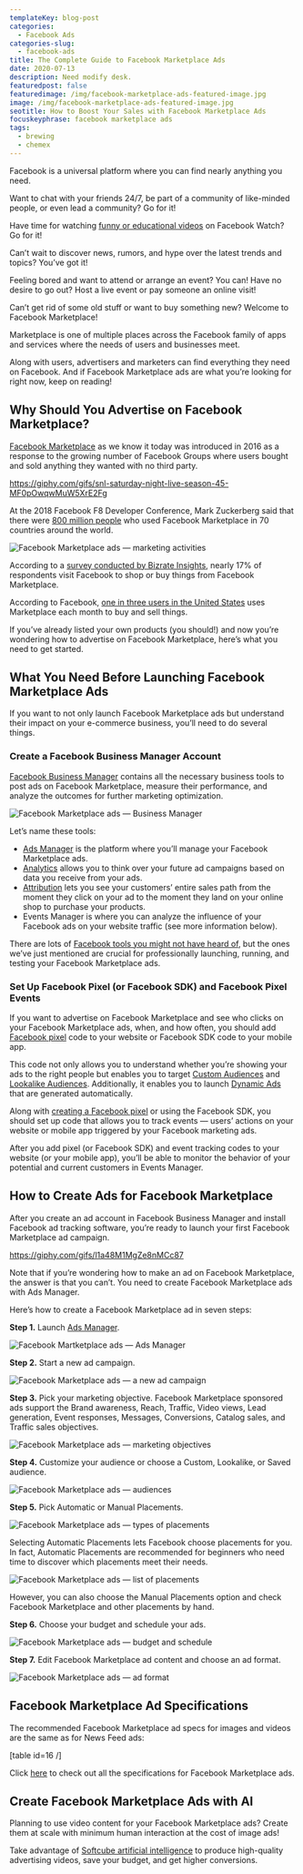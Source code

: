 ```yaml
---
templateKey: blog-post
categories:
  - Facebook Ads
categories-slug:
  - facebook-ads
title: The Complete Guide to Facebook Marketplace Ads
date: 2020-07-13
description: Need modify desk.
featuredpost: false
featuredimage: /img/facebook-marketplace-ads-featured-image.jpg
image: /img/facebook-marketplace-ads-featured-image.jpg
seotitle: How to Boost Your Sales with Facebook Marketplace Ads
focuskeyphrase: facebook marketplace ads
tags:
  - brewing
  - chemex
---
```

<!--StartFragment-->

Facebook is a universal platform where you can find nearly anything you need. 

Want to chat with your friends 24/7, be part of a community of like-minded people, or even lead a community? Go for it!

Have time for watching [funny or educational videos](https://softcube.com/best-facebook-video-ad-examples-2019/) on Facebook Watch? Go for it!

Can’t wait to discover news, rumors, and hype over the latest trends and topics? You’ve got it!

Feeling bored and want to attend or arrange an event? You can! Have no desire to go out? Host a live event or pay someone an online visit!

Can’t get rid of some old stuff or want to buy something new? Welcome to Facebook Marketplace!

Marketplace is one of multiple places across the Facebook family of apps and services where the needs of users and businesses meet.

Along with users, advertisers and marketers can find everything they need on Facebook. And if Facebook Marketplace ads are what you’re looking for right now, keep on reading!

## Why Should You Advertise on Facebook Marketplace?

[Facebook Marketplace](https://www.facebook.com/marketplace/) as we know it today was introduced in 2016 as a response to the growing number of Facebook Groups where users bought and sold anything they wanted with no third party.

https://giphy.com/gifs/snl-saturday-night-live-season-45-MF0pOwqwMuW5XrE2Fg

At the 2018 Facebook F8 Developer Conference, Mark Zuckerberg said that there were [800 million people](https://www.cnet.com/news/facebook-marketplace-is-used-in-70-countries-by-800-million-people-monthly/) who used Facebook Marketplace in 70 countries around the world.

![Facebook Marketplace ads — marketing activities](/img/facebook-marketplace-ads-marketing-activities.jpg)

According to a [survey conducted by Bizrate Insights](https://www.statista.com/statistics/275788/share-of-facebook-user-activities/), nearly 17% of respondents visit Facebook to shop or buy things from Facebook Marketplace.

According to Facebook, [one in three users in the United States](https://www.facebook.com/business/m/marketplace-ecommerce) uses Marketplace each month to buy and sell things.

If you’ve already listed your own products (you should!) and now you’re wondering how to advertise on Facebook Marketplace, here’s what you need to get started.

## What You Need Before Launching Facebook Marketplace Ads

If you want to not only launch Facebook Marketplace ads but understand their impact on your e-commerce business, you’ll need to do several things. 

### Create a Facebook Business Manager Account

[Facebook Business Manager](https://softcube.com/how-to-use-facebook-business-manager/) contains all the necessary business tools to post ads on Facebook Marketplace, measure their performance, and analyze the outcomes for further marketing optimization. 

![Facebook Marketplace ads — Business Manager](/img/facebook-marketplace-ads-business-manager.jpg)

Let’s name these tools:

- [Ads Manager](https://softcube.com/tips-and-tricks-for-facebook-ads-manager/) is the platform where you’ll manage your Facebook Marketplace ads.
- [Analytics](https://analytics.facebook.com/) allows you to think over your future ad campaigns based on data you receive from your ads.
- [Attribution](https://www.facebook.com/business/measurement/attribution) lets you see your customers’ entire sales path from the moment they click on your ad to the moment they land on your online shop to purchase your products.
- Events Manager is where you can analyze the influence of your Facebook ads on your website traffic (see more information below).

There are lots of [Facebook tools you might not have heard of](https://softcube.com/best-facebook-ad-tools/), but the ones we’ve just mentioned are crucial for professionally launching, running, and testing your Facebook Marketplace ads.

### Set Up Facebook Pixel (or Facebook SDK) and Facebook Pixel Events

If you want to advertise on Facebook Marketplace and see who clicks on your Facebook Marketplace ads, when, and how often, you should add [Facebook pixel](https://softcube.com/what-is-facebook-pixel-and-why-use-it/) code to your website or Facebook SDK code to your mobile app.

This code not only allows you to understand whether you’re showing your ads to the right people but enables you to target [Custom Audiences](https://softcube.com/facebook-audience-network-complete-guide/) and [Lookalike Audiences](https://softcube.com/how-to-use-facebook-lookalike-audiences/). Additionally, it enables you to launch [Dynamic Ads](https://softcube.com/facebook-dynamic-product-ads/) that are generated automatically.

Along with [creating a Facebook pixel](https://softcube.com/how-to-create-a-facebook-pixel/) or using the Facebook SDK, you should set up code that allows you to track events — users’ actions on your website or mobile app triggered by your Facebook marketing ads. 

After you add pixel (or Facebook SDK) and event tracking codes to your website (or your mobile app), you’ll be able to monitor the behavior of your potential and current customers in Events Manager.

## How to Create Ads for Facebook Marketplace

After you create an ad account in Facebook Business Manager and install Facebook ad tracking software, you’re ready to launch your first Facebook Marketplace ad campaign.

https://giphy.com/gifs/l1a48M1MgZe8nMCc87

Note that if you’re wondering how to make an ad on Facebook Marketplace, the answer is that you can’t. You need to create Facebook Marketplace ads with Ads Manager.

Here’s how to create a Facebook Marketplace ad in seven steps:

**Step 1.** Launch [Ads Manager](https://www.facebook.com/adsmanager/).

![Facebook Martketplace ads — Ads Manager](/img/facebook-marketplace-ads-ads-manager.jpg)

**Step 2.** Start a new ad campaign.

![Facebook Marketplace ads — a new ad campaign](/img/facebook-marketplace-ads-new-campaign.jpg)

**Step 3.** Pick your marketing objective. Facebook Marketplace sponsored ads support the Brand awareness, Reach, Traffic, Video views, Lead generation, Event responses, Messages, Conversions, Catalog sales, and Traffic sales objectives.

![Facebook Marketplace ads — marketing objectives](/img/facebook-marketplace-ads-marketing-objectives-1024x508.jpg)

**Step 4.** Customize your audience or choose a Custom, Lookalike, or Saved audience.

![Facebook Marketplace ads — audiences](/img/facebook-marketplace-ads-targeting.jpg)

**Step 5.** Pick Automatic or Manual Placements.

![Facebook Marketplace ads — types of placements](/img/facebook-marketplace-ads-types-of-placements.jpg)

Selecting Automatic Placements lets Facebook choose placements for you. In fact, Automatic Placements are recommended for beginners who need time to discover which placements meet their needs.

![Facebook Marketplace ads — list of placements](/img/facebook-marketplace-ads-placements.jpg)

However, you can also choose the Manual Placements option and check Facebook Marketplace and other placements by hand.

**Step 6.** Choose your budget and schedule your ads.

![Facebook Marketplace ads — budget and schedule](/img/facebook-marketplace-ads-budget-and-spending.jpg)

**Step 7.** Edit Facebook Marketplace ad content and choose an ad format.

![Facebook Marketplace ads — ad format](/img/facebook-marketplace-ads-format-1024x465.jpg)

## Facebook Marketplace Ad Specifications

The recommended Facebook Marketplace ad specs for images and videos are the same as for News Feed ads:

\[table id=16 /\]

Click [here](https://www.facebook.com/business/ads-guide/image/facebook-marketplace) to check out all the specifications for Facebook Marketplace ads.

## Create Facebook Marketplace Ads with AI

Planning to use video content for your Facebook Marketplace ads? Create them at scale with minimum human interaction at the cost of image ads!

Take advantage of [Softcube artificial intelligence](https://softcube.com/) to produce high-quality advertising videos, save your budget, and get higher conversions.
